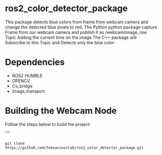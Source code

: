 # ros2_color_detector_package
This package detects blue colors from frame from webcam camera and change the detected blue pixels to red. 
The Python python package capture Frame from our webcam camera and publish it as /webcam/image_raw Topic  Adding the current time on the image 
The C++ package will Subscribe to this Topic and Detects only the blue color 

# Dependencies
  * ROS2 HUMBLE
  * OPENCV
  * Cv_bridge
  * Image_transport

# Building the Webcam Node
  Follow the steps below to build the project:

<button class="btn" data-clipboard-target="#code-snippet"></button>

<pre>
<code>
git clone https://github.com/Tekeaccesslab/ros2_color_detector_package.git
</code>
</pre>


